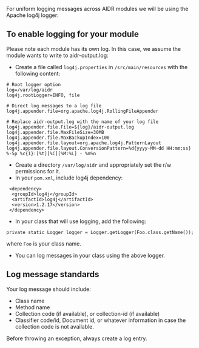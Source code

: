 For uniform logging messages across AIDR modules we will be using the Apache log4j logger:

## To enable logging for your module

Please note each module has its own log. In this case, we assume the module wants to write to aidr-output.log:

* Create a file called `log4j.properties` in `/src/main/resources` with the following content:
```
# Root logger option
log=/var/log/aidr
log4j.rootLogger=INFO, file

# Direct log messages to a log file
log4j.appender.file=org.apache.log4j.RollingFileAppender

# Replace aidr-output.log with the name of your log file
log4j.appender.file.File=${log}/aidr-output.log
log4j.appender.file.MaxFileSize=30MB
log4j.appender.file.MaxBackupIndex=100
log4j.appender.file.layout=org.apache.log4j.PatternLayout
log4j.appender.file.layout.ConversionPattern=%d{yyyy-MM-dd HH:mm:ss} %-5p %c{1}:[%t][%C][%M:%L] - %m%n
```

* Create a directory `/var/log/aidr` and appropriately set the r/w permissions for it. 
* In your `pom.xml`, include log4j dependency: 

```
 <dependency>
  <groupId>log4j</groupId>
  <artifactId>log4j</artifactId>
  <version>1.2.17</version>
 </dependency>
```
* In your class that will use logging, add the following:
```
private static Logger logger = Logger.getLogger(Foo.class.getName());
```
where `Foo` is your class name. 
* You can log messages in your class using the above logger.

## Log message standards

Your log message should include:

* Class name
* Method name
* Collection code (if available), or collection-id (if available)
* Classifier code/id, Document id, or whatever information in case the collection code is not available.

Before throwing an exception, always create a log entry.